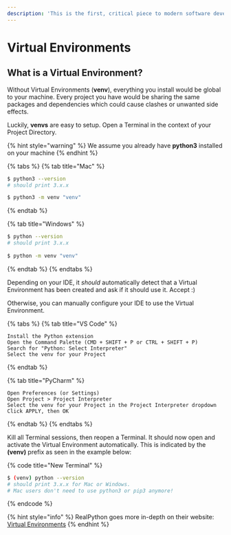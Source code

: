 ```yaml
---
description: 'This is the first, critical piece to modern software development with Python.'
---
```


# Virtual Environments

## What is a Virtual Environment? 

Without Virtual Environments \(**venv**\), everything you install would be global to your machine. Every project you have would be sharing the same packages and dependencies which could cause clashes or unwanted side effects.

Luckily, **venvs** are easy to setup. Open a Terminal in the context of your Project Directory.

{% hint style="warning" %}
We assume you already have **python3** installed on your machine
{% endhint %}

{% tabs %}
{% tab title="Mac" %}
```bash
$ python3 --version
# should print 3.x.x

$ python3 -m venv "venv"
```
{% endtab %}

{% tab title="Windows" %}
```bash
$ python --version
# should print 3.x.x
 
$ python -m venv "venv"
```
{% endtab %}
{% endtabs %}

Depending on your IDE, it _should_ automatically detect that a Virtual Environment has been created and ask if it should use it. Accept :\)

Otherwise, you can manually configure your IDE to use the Virtual Environment.

{% tabs %}
{% tab title="VS Code" %}
```text
Install the Python extension
Open the Command Palette (CMD + SHIFT + P or CTRL + SHIFT + P)
Search for "Python: Select Interpreter"
Select the venv for your Project
```
{% endtab %}

{% tab title="PyCharm" %}
```
Open Preferences (or Settings)
Open Project > Project Interpreter
Select the venv for your Project in the Project Interpreter dropdown
Click APPLY, then OK
```
{% endtab %}
{% endtabs %}

Kill all Terminal sessions, then reopen a Terminal. It should now open and activate the Virtual Environment automatically. This is indicated by the **\(venv\)** prefix as seen in the example below:

{% code title="New Terminal" %}
```bash
$ (venv) python --version
# should print 3.x.x for Mac or Windows.
# Mac users don't need to use python3 or pip3 anymore!

```
{% endcode %}

{% hint style="info" %}
RealPython goes more in-depth on their website: [Virtual Environments](https://realpython.com/python-virtual-environments-a-primer/)
{% endhint %}

